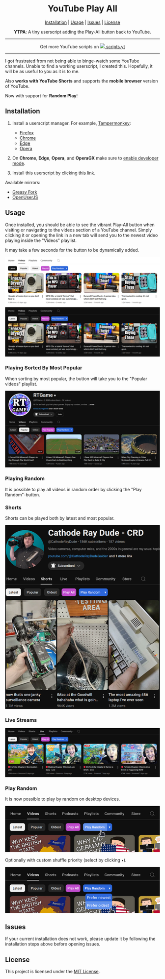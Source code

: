 <div align="center">
    <h1>YouTube Play All</h1>
    <a href="#installation">Installation</a> |
    <a href="#usage">Usage</a> |
    <a href="#issues">Issues</a> |
    <a href="#license">License</a>
    <p>
        <strong>YTPA</strong>: A tiny userscript adding the Play-All button back to YouTube.
    </p>
</div>

---

<div align="center">
Get more YouTube scripts on <a href="https://scripts.yt"><img src="https://scripts.yt/favicon.ico" height="10"> scripts.yt</a>
</div>

---

I got frustrated from not being able to binge-watch some YouTube channels. Unable to find a working userscript, I created this. Hopefully, it will be as useful to you as it is to me.

Also **works with YouTube Shorts** and supports the **mobile browser** version of YouTube.

Now with support for **Random Play**!

## Installation

1. Install a userscript manager. For example, [Tampermonkey](https://www.tampermonkey.net/):
   - [Firefox](https://addons.mozilla.org/en/firefox/addon/tampermonkey/)<br>
   - [Chrome](https://chrome.google.com/webstore/detail/tampermonkey/dhdgffkkebhmkfjojejmpbldmpobfkfo)<br>
   - [Edge](https://microsoftedge.microsoft.com/addons/detail/tampermonkey/iikmkjmpaadaobahmlepeloendndfphd)<br>
   - [Opera](https://addons.opera.com/en/extensions/details/tampermonkey-beta/)<br>

2. On **Chrome**, **Edge**, **Opera**, and **OperaGX** make sure to [enable developer mode](https://www.tampermonkey.net/faq.php#Q209).

3. Install this userscript by clicking [this link](../../raw/main/script.user.js).

Available mirrors:
   - [Greasy Fork](https://greasyfork.org/en/scripts/490557-youtube-play-all)
   - [OpenUserJS](https://openuserjs.org/scripts/RobertWesner/YouTube_Play_All)


## Usage

Once installed, you should be able to see the vibrant Play-All button when visiting or navigating to the videos section of a YouTube channel.
Simply clicking it or opening the link in a new tab will send you to the newest video playing inside the "Videos" playlist.

It may take a few seconds for the button to be dynamically added.

![screenshot.png](./readme/screenshot.png)
![screenshot_dark.png](./readme/screenshot_dark.png)


### Playing Sorted By Most Popular

When sorting by most popular, the button will take you to the "Popular videos" playlist.

![popular.png](readme/popular.png)


### Playing Random

It is possible to play all videos in random order by clicking the "Play Random"-button.


### Shorts

Shorts can be played both by latest and most popular.

![shorts.png](./readme/shorts.png)


### Live Streams

![live.png](./readme/live.png)


### Play Random

It is now possible to play by random on desktop devices.

![play_random.png](./readme/play_random.png)

Optionally with custom shuffle priority (select by clicking `▾`).

![play_random_custom.png](./readme/play_random_custom.png)


## Issues

If your current installation does not work, please update it by following the installation steps above before opening issues.


## License

This project is licensed under the [MIT License](../../raw/main/LICENSE.txt).
